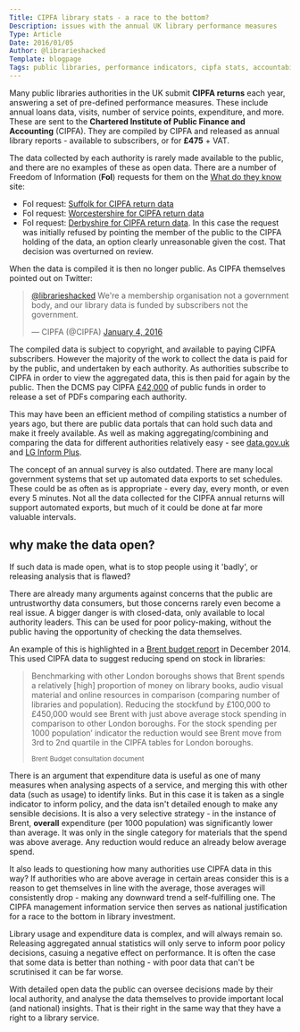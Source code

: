 ```yaml
---
Title: CIPFA library stats - a race to the bottom?
Description: issues with the annual UK library performance measures
Type: Article
Date: 2016/01/05
Author: @librarieshacked
Template: blogpage
Tags: public libraries, performance indicators, cipfa stats, accountability
---
```


Many public libraries authorities in the UK submit **CIPFA returns** each year, answering a set of pre-defined performance measures.  These include annual loans data, visits, number of service points, expenditure, and more.  These are sent to the **Chartered Institute of Public Finance and Accounting** (CIPFA). They are compiled by CIPFA and released as annual library reports - available to subscribers, or for **£475** + VAT.

The data collected by each authority is rarely made available to the public, and there are no examples of these as open data.  There are a number of Freedom of Information (**FoI**) requests for them on the [What do they know](https://www.whatdotheyknow.com/) site:

- FoI request: [Suffolk for CIPFA return data](https://www.whatdotheyknow.com/request/library_cipfa_returns_2)
- FoI request: [Worcestershire for CIPFA return data](https://www.whatdotheyknow.com/request/library_statistics_40)
- FoI request: [Derbyshire for CIPFA return data](https://www.whatdotheyknow.com/request/cipfa_2). In this case the request was initially refused by pointing the member of the public to the CIPFA holding of the data, an option clearly unreasonable given the cost.  That decision was overturned on review.

When the data is compiled it is then no longer public.  As CIPFA themselves pointed out on Twitter:

<blockquote class="twitter-tweet" lang="en-gb"><p lang="en" dir="ltr"><a href="https://twitter.com/librarieshacked">@librarieshacked</a> We&#39;re a membership organisation not a government body, and our library data is funded by subscribers not the government.</p>&mdash; CIPFA (@CIPFA) <a href="https://twitter.com/CIPFA/status/683953497990115328">January 4, 2016</a></blockquote>
<script async src="//platform.twitter.com/widgets.js" charset="utf-8"></script>

The compiled data is subject to copyright, and available to paying CIPFA subscribers.  However the majority of the work to collect the data is paid for by the public, and undertaken by each authority.  As authorities subscribe to CIPFA in order to view the aggregated data, this is then paid for again by the public.  Then the DCMS pay CIPFA [£42,000](http://www.cipfastats.net/news/newsstory.asp?content=17410) of public funds in order to release a set of PDFs comparing each authority.

This may have been an efficient method of compiling statistics a number of years ago, but there are public data portals that can hold such data and make it freely available.  As well as making aggregating/combining and comparing the data for different authorities relatively easy - see [data.gov.uk](https://data.gov.uk/) and [LG Inform Plus](http://opendata.esd.org.uk/).

The concept of an annual survey is also outdated.  There are many local government systems that set up automated data exports to set schedules.  These could be as often as is appropriate - every day, every month, or even every 5 minutes.  Not all the data collected for the CIPFA annual returns will support automated exports, but much of it could be done at far more valuable intervals.

## why make the data open?

If such data is made open, what is to stop people using it 'badly', or releasing analysis that is flawed?

There are already many arguments against concerns that the public are untrustworthy data consumers, but those concerns rarely even become a real issue.  A bigger danger is with closed-data, only available to local authority leaders.  This can be used for poor policy-making, without the public having the opportunity of checking the data themselves.

An example of this is highlighted in a [Brent budget report](http://democracy.brent.gov.uk/documents/b8067/Budget%20report%20and%20appendices%20Monday%2015-Dec-2014%2019.00%20Cabinet.pdf?T=9) in December 2014.  This used CIPFA data to suggest reducing spend on stock in libraries:

<blockquote><p>Benchmarking with other London boroughs shows that Brent spends a relatively [high] proportion of money on library books, audio visual material and online resources in comparison (comparing number of libraries and population).  Reducing the stockfund by £100,000 to £450,000 would see Brent with just above average stock spending in comparison to other London boroughs. For the stock spending per 1000 population’ indicator the reduction would see Brent move from 3rd to 2nd quartile in the CIPFA tables for London boroughs. </p><small>Brent Budget consultation document</small></blockquote>

There is an argument that expenditure data is useful as one of many measures when analysing aspects of a service, and merging this with other data (such as usage) to identify links.  But in this case it is taken as a single indicator to inform policy, and the data isn't detailed enough to make any sensible decisions.  It is also a very selective strategy - in the instance of Brent, **overall** expenditure (per 1000 population) was significantly lower than average.  It was only in the single category for materials that the spend was above average.  Any reduction would reduce an already below average spend.

It also leads to questioning how many authorities use CIPFA data in this way?  If authorities who are above average in certain areas consider this is a reason to get themselves in line with the average, those averages will consistently drop - making any downward trend a self-fulfilling one.  The CIPFA management information service then serves as national justification for a race to the bottom in library investment.

Library usage and expenditure data is complex, and will always remain so.  Releasing aggregated annual statistics will only serve to inform poor policy decisions, casuing a negative effect on performance.  It is often the case that some data is better than nothing - with poor data that can't be scrutinised it can be far worse.

With detailed open data the public can oversee decisions made by their local authority, and analyse the data themselves to provide important local (and national) insights.  That is their right in the same way that they have a right to a library service.